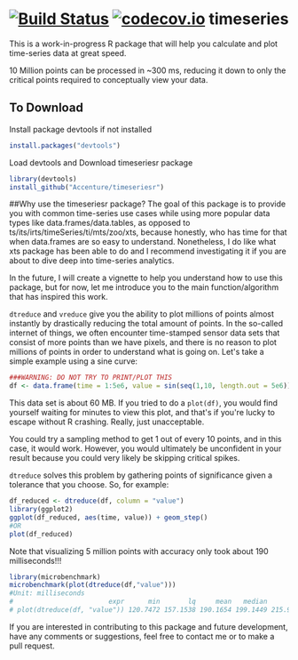 [![Build Status](https://travis-ci.org/Accenture/timeseriesr.svg?branch=master)](https://travis-ci.org/Accenture/timeseriesr)
[![codecov.io](http://codecov.io/github/Accenture/timeseriesr/coverage.svg?branch=master)](http://codecov.io/github/Accenture/timeseriesr?branch=master)
timeseries
==========
This is a work-in-progress R package that will help you calculate and plot time-series data at great speed. 

10 Million points can be processed in ~300 ms, reducing it down to only the critical points required to conceptually view your data.

## To Download
Install package devtools if not installed
```r
install.packages("devtools")
```
Load devtools and Download timeseriesr package
```r
library(devtools)
install_github("Accenture/timeseriesr")
```

##Why use the timeseriesr package?
The goal of this package is to provide you with common time-series use cases while using more popular data types like data.frames/data.tables, as opposed to ts/its/irts/timeSeries/ti/mts/zoo/xts, because honestly, who has time for that when data.frames are so easy to understand. Nonetheless, I do like what xts package has been able to do and I recommend investigating it if you are about to dive deep into time-series analytics.

In the future, I will create a vignette to help you understand how to use this package, but for now, let me introduce you to the main function/algorithm that has inspired this work. 

`dtreduce` and `vreduce` give you the ability to plot millions of points almost instantly by drastically reducing the total amount of points. In the so-called internet of things, we often encounter time-stamped sensor data sets that consist of more points than we have pixels, and there is no reason to plot millions of points in order to understand what is going on. Let's take a simple example using a sine curve:

```r
###WARNING: DO NOT TRY TO PRINT/PLOT THIS
df <- data.frame(time = 1:5e6, value = sin(seq(1,10, length.out = 5e6)))
```
This data set is about 60 MB. If you tried to do a `plot(df)`, you would find yourself waiting for minutes to view this plot, and that's if you're lucky to escape without R crashing. Really, just unacceptable.

You could try a sampling method to get 1 out of every 10 points, and in this case, it would work. However, you would ultimately be unconfident in your result because you could very likely be skipping critical spikes.

`dtreduce` solves this problem by gathering points of significance given a tolerance that you choose. So, for example:
```r
df_reduced <- dtreduce(df, column = "value")
library(ggplot2)
ggplot(df_reduced, aes(time, value)) + geom_step()
#OR
plot(df_reduced)
```

Note that visualizing 5 million points with accuracy only took about 190 milliseconds!!!

```r
library(microbenchmark)
microbenchmark(plot(dtreduce(df,"value")))
#Unit: milliseconds
#                        expr      min       lq     mean   median       uq      max neval
# plot(dtreduce(df, "value")) 120.7472 157.1538 190.1654 199.1449 215.9864 243.4482   100
```

If you are interested in contributing to this package and future development, have any comments or suggestions, feel free to contact me or to make a pull request.

